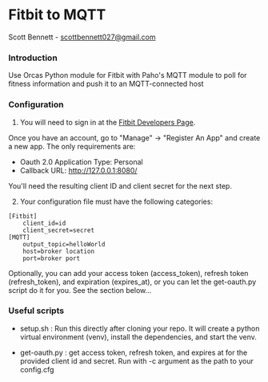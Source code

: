 # Fitbit to MQTT

Scott Bennett - scottbennett027@gmail.com

### Introduction

Use Orcas Python module for Fitbit with Paho's MQTT module to poll
for fitness information and push it to an MQTT-connected host

### Configuration

1. You will need to sign in at the [Fitbit Developers Page](https://dev.fitbit.com/).

Once you have an account, go to "Manage" -> "Register An App" and create a new app.
The only requirements are:

-   Oauth 2.0 Application Type: Personal
-   Callback URL: http://127.0.0.1:8080/

You'll need the resulting client ID and client secret for the next step.

2. Your configuration file must have the following categories:

```
[Fitbit]
    client_id=id
    client_secret=secret
[MQTT]
    output_topic=helloWorld
    host=broker location
    port=broker port
```

Optionally, you can add your access token (access_token), refresh token
(refresh_token), and expiration (expires_at), or you can let the
get-oauth.py script do it for you. See the section below...

### Useful scripts

-   setup.sh : Run this directly after cloning your repo. It will create
    a python virtual environment (venv), install the dependencies, and start the
    venv.

-   get-oauth.py : get access token, refresh token, and expires at for
    the provided client id and secret. Run with -c argument as the path
    to your config.cfg
